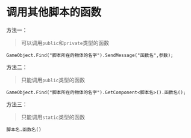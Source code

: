 # 调用其他脚本的函数

方法一：

> 可以调用`public`和`private`类型的函数

    GameObject.Find("脚本所在的物体的名字").SendMessage("函数名",参数); 

方法二：

> 只能调用`public`类型的函数

    GameObject.Find("脚本所在的物体的名字").GetComponent<脚本名>().函数名();

方法三：

> 只能调用`static`类型的函数

    脚本名.函数名()
